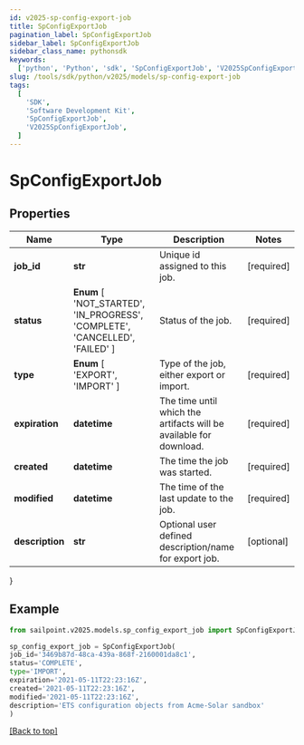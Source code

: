 ```yaml
---
id: v2025-sp-config-export-job
title: SpConfigExportJob
pagination_label: SpConfigExportJob
sidebar_label: SpConfigExportJob
sidebar_class_name: pythonsdk
keywords:
  ['python', 'Python', 'sdk', 'SpConfigExportJob', 'V2025SpConfigExportJob']
slug: /tools/sdk/python/v2025/models/sp-config-export-job
tags:
  [
    'SDK',
    'Software Development Kit',
    'SpConfigExportJob',
    'V2025SpConfigExportJob',
  ]
---
```


# SpConfigExportJob

## Properties

| Name | Type | Description | Notes |
| --- | --- | --- | --- |
| **job_id** | **str** | Unique id assigned to this job. | [required] |
| **status** | **Enum** [ 'NOT_STARTED', 'IN_PROGRESS', 'COMPLETE', 'CANCELLED', 'FAILED' ] | Status of the job. | [required] |
| **type** | **Enum** [ 'EXPORT', 'IMPORT' ] | Type of the job, either export or import. | [required] |
| **expiration** | **datetime** | The time until which the artifacts will be available for download. | [required] |
| **created** | **datetime** | The time the job was started. | [required] |
| **modified** | **datetime** | The time of the last update to the job. | [required] |
| **description** | **str** | Optional user defined description/name for export job. | [optional] |

}

## Example

```python
from sailpoint.v2025.models.sp_config_export_job import SpConfigExportJob

sp_config_export_job = SpConfigExportJob(
job_id='3469b87d-48ca-439a-868f-2160001da8c1',
status='COMPLETE',
type='IMPORT',
expiration='2021-05-11T22:23:16Z',
created='2021-05-11T22:23:16Z',
modified='2021-05-11T22:23:16Z',
description='ETS configuration objects from Acme-Solar sandbox'
)

```

[[Back to top]](#)
